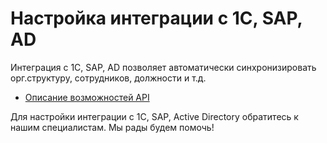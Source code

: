 # Настройка интеграции с 1С, SAP, AD

Интеграция с 1С, SAP, AD позволяет автоматически синхронизировать орг.структуру, сотрудников, должности и т.д. 

- [Описание возможностей API](/doc/api-FVQ91gcWxZ) 

Для настройки интеграции с 1С, SAP, Active Directory обратитесь к нашим специалистам. Мы рады будем помочь!